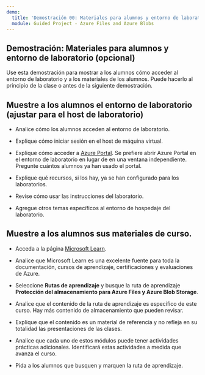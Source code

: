```yaml
---
demo:
  title: 'Demostración 00: Materiales para alumnos y entorno de laboratorio (ajustar)'
  module: Guided Project - Azure Files and Azure Blobs
---
```

## Demostración: Materiales para alumnos y entorno de laboratorio (opcional)

Use esta demostración para mostrar a los alumnos cómo acceder al entorno de laboratorio y a los materiales de los alumnos. Puede hacerlo al principio de la clase o antes de la siguiente demostración. 

## Muestre a los alumnos el entorno de laboratorio (ajustar para el host de laboratorio)

- Analice cómo los alumnos acceden al entorno de laboratorio. 

- Explique cómo iniciar sesión en el host de máquina virtual.

- Explique cómo acceder a [Azure Portal](https://portal.azure.com). Se prefiere abrir Azure Portal en el entorno de laboratorio en lugar de en una ventana independiente. Pregunte cuántos alumnos ya han usado el portal. 

- Explique qué recursos, si los hay, ya se han configurado para los laboratorios.

- Revise cómo usar las instrucciones del laboratorio. 

- Agregue otros temas específicos al entorno de hospedaje del laboratorio. 

## Muestre a los alumnos sus materiales de curso.

- Acceda a la página [Microsoft Learn](https://learn.microsoft.com).

- Analice que Microsoft Learn es una excelente fuente para toda la documentación, cursos de aprendizaje, certificaciones y evaluaciones de Azure. 

- Seleccione **Rutas de aprendizaje** y busque la ruta de aprendizaje **Protección del almacenamiento para Azure Files y Azure Blob Storage**.

- Analice que el contenido de la ruta de aprendizaje es específico de este curso. Hay más contenido de almacenamiento que pueden revisar.

- Explique que el contenido es un material de referencia y no refleja en su totalidad las presentaciones de las clases.

- Analice que cada uno de estos módulos puede tener actividades prácticas adicionales. Identificará estas actividades a medida que avanza el curso. 

- Pida a los alumnos que busquen y marquen la ruta de aprendizaje.

 
